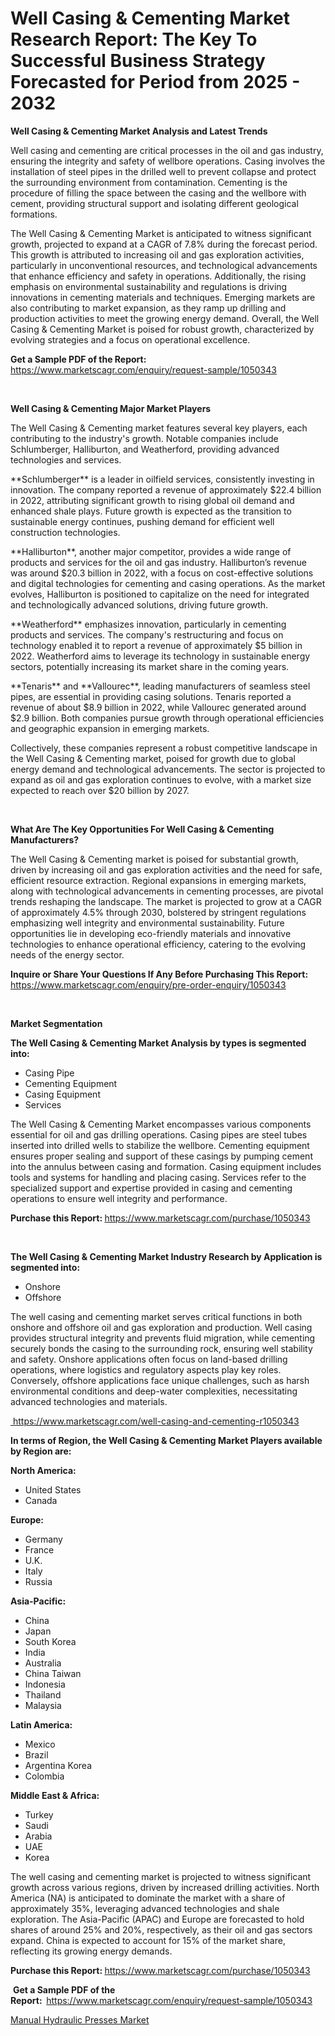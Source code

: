 <p><h1>Well Casing & Cementing Market Research Report: The Key To Successful Business Strategy Forecasted for Period from 2025 - 2032</h1></p><p><strong>Well Casing & Cementing Market Analysis and Latest Trends</strong></p>
<p><p>Well casing and cementing are critical processes in the oil and gas industry, ensuring the integrity and safety of wellbore operations. Casing involves the installation of steel pipes in the drilled well to prevent collapse and protect the surrounding environment from contamination. Cementing is the procedure of filling the space between the casing and the wellbore with cement, providing structural support and isolating different geological formations.</p><p>The Well Casing & Cementing Market is anticipated to witness significant growth, projected to expand at a CAGR of 7.8% during the forecast period. This growth is attributed to increasing oil and gas exploration activities, particularly in unconventional resources, and technological advancements that enhance efficiency and safety in operations. Additionally, the rising emphasis on environmental sustainability and regulations is driving innovations in cementing materials and techniques. Emerging markets are also contributing to market expansion, as they ramp up drilling and production activities to meet the growing energy demand. Overall, the Well Casing & Cementing Market is poised for robust growth, characterized by evolving strategies and a focus on operational excellence.</p></p>
<p><strong>Get a Sample PDF of the Report:&nbsp;</strong> <a href="https://www.marketscagr.com/enquiry/request-sample/1050343?utm_campaign=1889&utm_medium=2&utm_source=Github&utm_content=ia&utm_term=20022025&utm_id=well-casing-cementing">https://www.marketscagr.com/enquiry/request-sample/1050343</a></p>
<p>&nbsp;</p>
<p><strong>Well Casing & Cementing Major Market Players</strong></p>
<p><p>The Well Casing & Cementing market features several key players, each contributing to the industry's growth. Notable companies include Schlumberger, Halliburton, and Weatherford, providing advanced technologies and services.</p><p>**Schlumberger** is a leader in oilfield services, consistently investing in innovation. The company reported a revenue of approximately $22.4 billion in 2022, attributing significant growth to rising global oil demand and enhanced shale plays. Future growth is expected as the transition to sustainable energy continues, pushing demand for efficient well construction technologies.</p><p>**Halliburton**, another major competitor, provides a wide range of products and services for the oil and gas industry. Halliburton’s revenue was around $20.3 billion in 2022, with a focus on cost-effective solutions and digital technologies for cementing and casing operations. As the market evolves, Halliburton is positioned to capitalize on the need for integrated and technologically advanced solutions, driving future growth.</p><p>**Weatherford** emphasizes innovation, particularly in cementing products and services. The company's restructuring and focus on technology enabled it to report a revenue of approximately $5 billion in 2022. Weatherford aims to leverage its technology in sustainable energy sectors, potentially increasing its market share in the coming years.</p><p>**Tenaris** and **Vallourec**, leading manufacturers of seamless steel pipes, are essential in providing casing solutions. Tenaris reported a revenue of about $8.9 billion in 2022, while Vallourec generated around $2.9 billion. Both companies pursue growth through operational efficiencies and geographic expansion in emerging markets.</p><p>Collectively, these companies represent a robust competitive landscape in the Well Casing & Cementing market, poised for growth due to global energy demand and technological advancements. The sector is projected to expand as oil and gas exploration continues to evolve, with a market size expected to reach over $20 billion by 2027.</p></p>
<p>&nbsp;</p>
<p><strong>What Are The Key Opportunities For Well Casing & Cementing Manufacturers?</strong></p>
<p><p>The Well Casing & Cementing market is poised for substantial growth, driven by increasing oil and gas exploration activities and the need for safe, efficient resource extraction. Regional expansions in emerging markets, along with technological advancements in cementing processes, are pivotal trends reshaping the landscape. The market is projected to grow at a CAGR of approximately 4.5% through 2030, bolstered by stringent regulations emphasizing well integrity and environmental sustainability. Future opportunities lie in developing eco-friendly materials and innovative technologies to enhance operational efficiency, catering to the evolving needs of the energy sector.</p></p>
<p><strong>Inquire or Share Your Questions If Any Before Purchasing This Report:</strong> <a href="https://www.marketscagr.com/enquiry/pre-order-enquiry/1050343?utm_campaign=1889&utm_medium=2&utm_source=Github&utm_content=ia&utm_term=20022025&utm_id=well-casing-cementing">https://www.marketscagr.com/enquiry/pre-order-enquiry/1050343</a></p>
<p>&nbsp;</p>
<p><strong>Market Segmentation</strong></p>
<p><strong>The Well Casing & Cementing Market Analysis by types is segmented into:</strong></p>
<p><ul><li>Casing Pipe</li><li>Cementing Equipment</li><li>Casing Equipment</li><li>Services</li></ul></p>
<p><p>The Well Casing & Cementing Market encompasses various components essential for oil and gas drilling operations. Casing pipes are steel tubes inserted into drilled wells to stabilize the wellbore. Cementing equipment ensures proper sealing and support of these casings by pumping cement into the annulus between casing and formation. Casing equipment includes tools and systems for handling and placing casing. Services refer to the specialized support and expertise provided in casing and cementing operations to ensure well integrity and performance.</p></p>
<p><strong>Purchase this Report:&nbsp;</strong><a href="https://www.marketscagr.com/purchase/1050343?utm_campaign=1889&utm_medium=2&utm_source=Github&utm_content=ia&utm_term=20022025&utm_id=well-casing-cementing">https://www.marketscagr.com/purchase/1050343</a></p>
<p>&nbsp;</p>
<p><strong>The Well Casing & Cementing Market Industry Research by Application is segmented into:</strong></p>
<p><ul><li>Onshore</li><li>Offshore</li></ul></p>
<p><p>The well casing and cementing market serves critical functions in both onshore and offshore oil and gas exploration and production. Well casing provides structural integrity and prevents fluid migration, while cementing securely bonds the casing to the surrounding rock, ensuring well stability and safety. Onshore applications often focus on land-based drilling operations, where logistics and regulatory aspects play key roles. Conversely, offshore applications face unique challenges, such as harsh environmental conditions and deep-water complexities, necessitating advanced technologies and materials.</p></p>
<p><a href="https://www.marketscagr.com/well-casing-and-cementing-r1050343?utm_campaign=1889&utm_medium=2&utm_source=Github&utm_content=ia&utm_term=20022025&utm_id=well-casing-cementing">&nbsp;https://www.marketscagr.com/well-casing-and-cementing-r1050343</a></p>
<p><strong>In terms of Region, the Well Casing & Cementing Market Players available by Region are:</strong></p>
<p>
    <p> <strong> North America: </strong>
        <ul>
            <li>United States</li>
            <li>Canada</li>
        </ul>
        </p> 
    <p> <strong> Europe: </strong>
        <ul>
            <li>Germany</li>
            <li>France</li>
            <li>U.K.</li>
            <li>Italy</li>
            <li>Russia</li>
        </ul>
        </p> 
    <p> <strong> Asia-Pacific: </strong>
        <ul>
            <li>China</li>
            <li>Japan</li>
            <li>South Korea</li>
            <li>India</li>
            <li>Australia</li>
            <li>China Taiwan</li>
            <li>Indonesia</li>
            <li>Thailand</li>
            <li>Malaysia</li>
        </ul>
        </p> 
    <p> <strong> Latin America: </strong>
        <ul>
            <li>Mexico</li>
            <li>Brazil</li>
            <li>Argentina Korea</li>
            <li>Colombia</li>
        </ul>
        </p> 
    <p> <strong> Middle East & Africa: </strong>
        <ul>
            <li>Turkey</li>
            <li>Saudi</li>
            <li>Arabia</li>
            <li>UAE</li>
            <li>Korea</li>
        </ul>
    </p>
    </p>
<p><p>The well casing and cementing market is projected to witness significant growth across various regions, driven by increased drilling activities. North America (NA) is anticipated to dominate the market with a share of approximately 35%, leveraging advanced technologies and shale exploration. The Asia-Pacific (APAC) and Europe are forecasted to hold shares of around 25% and 20%, respectively, as their oil and gas sectors expand. China is expected to account for 15% of the market share, reflecting its growing energy demands.</p></p>
<p><strong>Purchase this Report: </strong><a href="https://www.marketscagr.com/purchase/1050343?utm_campaign=1889&utm_medium=2&utm_source=Github&utm_content=ia&utm_term=20022025&utm_id=well-casing-cementing">https://www.marketscagr.com/purchase/1050343</a></p>
<p>&nbsp;<strong>Get a Sample PDF of the Report:&nbsp;&nbsp;</strong><a href="https://www.marketscagr.com/enquiry/request-sample/1050343?utm_campaign=1889&utm_medium=2&utm_source=Github&utm_content=ia&utm_term=20022025&utm_id=well-casing-cementing">https://www.marketscagr.com/enquiry/request-sample/1050343</a></p>
<p><strong></strong></p>
<p><p><a href="https://github.com/globismark/Market-Research-Report-List-6/blob/main/manual-hydraulic-presses-market.md?utm_campaign=1889&utm_medium=2&utm_source=Github&utm_content=ia&utm_term=20022025&utm_id=well-casing-cementing">Manual Hydraulic Presses Market</a></p></p>